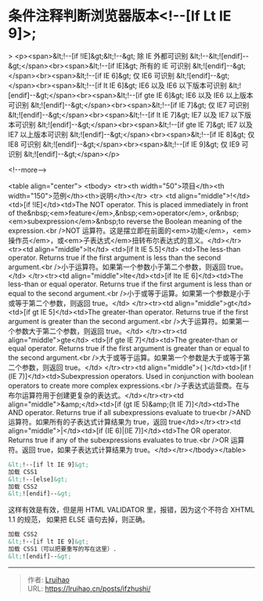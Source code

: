 # 条件注释判断浏览器版本&lt;!--[If Lt IE 9]&gt;;


&gt; &lt;p&gt;&lt;span&gt;&amp;lt;!--[if !IE]&amp;gt;&amp;lt;!--&amp;gt; 除 IE 外都可识别 &amp;lt;!--&amp;lt;![endif]--&amp;gt;&lt;/span&gt;&lt;br&gt;&lt;span&gt;&amp;lt;!--[if IE]&amp;gt; 所有的 IE 可识别 &amp;lt;![endif]--&amp;gt;&lt;/span&gt;&lt;br&gt;&lt;span&gt;&amp;lt;!--[if IE 6]&amp;gt; 仅 IE6 可识别 &amp;lt;![endif]--&amp;gt;&lt;/span&gt;&lt;br&gt;&lt;span&gt;&amp;lt;!--[if lt IE 6]&amp;gt; IE6 以及 IE6 以下版本可识别 &amp;lt;![endif]--&amp;gt;&lt;/span&gt;&lt;br&gt;&lt;span&gt;&amp;lt;!--[if gte IE 6]&amp;gt; IE6 以及 IE6 以上版本可识别 &amp;lt;![endif]--&amp;gt;&lt;/span&gt;&lt;br&gt;&lt;span&gt;&amp;lt;!--[if IE 7]&amp;gt; 仅 IE7 可识别 &amp;lt;![endif]--&amp;gt;&lt;/span&gt;&lt;br&gt;&lt;span&gt;&amp;lt;!--[if lt IE 7]&amp;gt; IE7 以及 IE7 以下版本可识别 &amp;lt;![endif]--&amp;gt;&lt;/span&gt;&lt;br&gt;&lt;span&gt;&amp;lt;!--[if gte IE 7]&amp;gt; IE7 以及 IE7 以上版本可识别 &amp;lt;![endif]--&amp;gt;&lt;/span&gt;&lt;br&gt;&lt;span&gt;&amp;lt;!--[if IE 8]&amp;gt; 仅 IE8 可识别 &amp;lt;![endif]--&amp;gt;&lt;/span&gt;&lt;br&gt;&lt;span&gt;&amp;lt;!--[if IE 9]&amp;gt; 仅 IE9 可识别 &amp;lt;![endif]--&amp;gt;&lt;/span&gt;&lt;/p&gt;

&lt;!--more--&gt;

&lt;table align=&#34;center&#34;&gt; &lt;tbody&gt; &lt;tr&gt;&lt;th width=&#34;50&#34;&gt;项目&lt;/th&gt;&lt;th width=&#34;150&#34;&gt;范例&lt;/th&gt;&lt;th&gt;说明&lt;/th&gt;&lt;/tr&gt; &lt;tr&gt; &lt;td align=&#34;middle&#34;&gt;!&lt;/td&gt;&lt;td&gt;[if !IE]&lt;/td&gt;&lt;td&gt;The NOT operator. This is placed immediately in front of the&amp;nbsp;&lt;em&gt;feature&lt;/em&gt;,&amp;nbsp;&lt;em&gt;operator&lt;/em&gt;, or&amp;nbsp;&lt;em&gt;subexpression&lt;/em&gt;&amp;nbsp;to reverse the Boolean meaning of the expression.&lt;br /&gt;NOT 运算符。这是摆立即在前面的&lt;em&gt;功能&lt;/em&gt;，&lt;em&gt;操作员&lt;/em&gt;，或&lt;em&gt;子表达式&lt;/em&gt;扭转布尔表达式的意义。&lt;/td&gt;&lt;/tr&gt;&lt;tr&gt;&lt;td align=&#34;middle&#34;&gt;lt&lt;/td&gt; &lt;td&gt;[if lt IE 5.5]&lt;/td&gt; &lt;td&gt;The less-than operator. Returns true if the first argument is less than the second argument.&lt;br /&gt;小于运算符。如果第一个参数小于第二个参数，则返回 true。&lt;/td&gt; &lt;/tr&gt;&lt;tr&gt;&lt;td align=&#34;middle&#34;&gt;lte&lt;/td&gt;&lt;td&gt;[if lte IE 6]&lt;/td&gt;&lt;td&gt;The less-than or equal operator. Returns true if the first argument is less than or equal to the second argument.&lt;br /&gt;小于或等于运算。如果第一个参数是小于或等于第二个参数，则返回 true。&lt;/td&gt; &lt;/tr&gt;&lt;tr&gt;&lt;td align=&#34;middle&#34;&gt;gt&lt;/td&gt;&lt;td&gt;[if gt IE 5]&lt;/td&gt;&lt;td&gt;The greater-than operator. Returns true if the first argument is greater than the second argument.&lt;br /&gt;大于运算符。如果第一个参数大于第二个参数，则返回 true。&lt;/td&gt; &lt;/tr&gt;&lt;tr&gt;&lt;td align=&#34;middle&#34;&gt;gte&lt;/td&gt; &lt;td&gt;[if gte IE 7]&lt;/td&gt;&lt;td&gt;The greater-than or equal operator. Returns true if the first argument is greater than or equal to the second argument.&lt;br /&gt;大于或等于运算。如果第一个参数是大于或等于第二个参数，则返回 true。&lt;/td&gt; &lt;/tr&gt;&lt;tr&gt;&lt;td align=&#34;middle&#34;&gt;( )&lt;/td&gt;&lt;td&gt;[if !(IE 7)]&lt;/td&gt;&lt;td&gt;Subexpression operators. Used in conjunction with boolean operators to create more complex expressions.&lt;br /&gt;子表达式运营商。在与布尔运算符用于创建更复杂的表达式。&lt;/td&gt;&lt;/tr&gt;&lt;tr&gt;&lt;td align=&#34;middle&#34;&gt;&amp;amp;&lt;/td&gt;&lt;td&gt;[if (gt IE 5)&amp;amp;(lt IE 7)]&lt;/td&gt;&lt;td&gt;The AND operator. Returns true if all subexpressions evaluate to true&lt;br /&gt;AND 运算符。如果所有的子表达式计算结果为 true，返回 true&lt;/td&gt;&lt;/tr&gt;&lt;tr&gt;&lt;td align=&#34;middle&#34;&gt;|&lt;/td&gt;&lt;td&gt;[if (IE 6)|(IE 7)]&lt;/td&gt;&lt;td&gt;The OR operator. Returns true if any of the subexpressions evaluates to true.&lt;br /&gt;OR 运算符。返回 true，如果子表达式计算结果为 true。&lt;/td&gt;&lt;/tr&gt;&lt;/tbody&gt;&lt;/table&gt;

```xml
&lt;!--[if lt IE 9]&gt;
加载 CSS1
&lt;!--[else]&gt;
加载 CSS2
&lt;![endif]--&gt;
```

这样有效是有效，但是用 HTML VALIDATOR 里，报错，因为这个不符合 XHTML 1.1 的规范，
如果把 ELSE 语句去掉，则正确。

```xml
加载 CSS2
&lt;!--[if lt IE 9]&gt;
加载 CSS1（可以把要重写的写在这里）.
&lt;![endif]--&gt;
```


---

> 作者: [Lruihao](https://github.com/Lruihao)  
> URL: https://lruihao.cn/posts/ifzhushi/  

